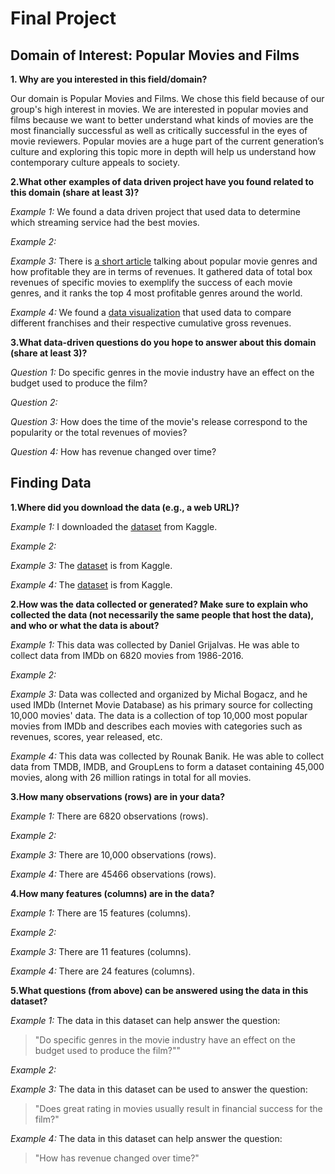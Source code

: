 # Final Project
## Domain of Interest: Popular Movies and Films

**1. Why are you interested in this field/domain?**

Our domain is Popular Movies and Films. We chose this field because of our group's high interest in movies.
We are interested in popular movies and films because we want to better understand what kinds of movies are
the most financially successful as well as critically successful in the eyes of movie reviewers.
Popular movies are a huge part of the current generation’s culture and exploring this topic more in depth
will help us understand how contemporary culture appeals to society.

**2.What other examples of data driven project have you found related to this domain (share at least 3)?**

_Example 1:_ We found a data driven project that used data to determine which streaming service had the best movies.

_Example 2:_

_Example 3:_ There is [a short article](https://medium.com/@grayll/the-most-profitable-film-genres-e91d5fb4cfa5) talking about popular movie genres and how profitable they are in terms of revenues.
             It gathered data of total box revenues of specific movies to exemplify the success of each movie genres, and
             it ranks the top 4 most profitable genres around the world.

_Example 4:_ We found a [data visualization](https://flowingdata.com/2019/02/20/franchise-box-office/) that used data to compare different franchises and their respective cumulative gross revenues.

**3.What data-driven questions do you hope to answer about this domain (share at least 3)?**

_Question 1:_ Do specific genres in the movie industry have an effect on the budget used to produce the film?

_Question 2:_

_Question 3:_ How does the time of the movie's release correspond to the popularity or the total revenues of movies?

_Question 4:_ How has revenue changed over time?


## Finding Data

**1.Where did you download the data (e.g., a web URL)?**

_Example 1:_ I downloaded the [dataset](https://www.kaggle.com/danielgrijalvas/movies) from Kaggle.

_Example 2:_

_Example 3:_ The [dataset](https://www.kaggle.com/michau96/are-popular-movies-good/data) is from Kaggle.

_Example 4:_ The [dataset](https://www.kaggle.com/rounakbanik/the-movies-dataset) is from Kaggle.

**2.How was the data collected or generated? Make sure to explain who collected the data (not necessarily the same people that host the data), and who or what the data is about?**

_Example 1:_ This data was collected by Daniel Grijalvas. He was able to collect data from IMDb on 6820 movies from 1986-2016.

_Example 2:_

_Example 3:_ Data was collected and organized by Michal Bogacz, and he used IMDb (Internet Movie Database) as his primary source for collecting 10,000 movies' data.
             The data is a collection of top 10,000 most popular movies from IMDb and describes each movies with categories such as revenues, scores, year released, etc.

_Example 4:_ This data was collected by Rounak Banik. He was able to collect data from TMDB, IMDB, and GroupLens to form a dataset containing 45,000 movies, along with 26 million ratings in total for all movies.

**3.How many observations (rows) are in your data?**

_Example 1:_ There are 6820 observations (rows).

_Example 2:_

_Example 3:_ There are 10,000 observations (rows).

_Example 4:_ There are 45466 observations (rows).

**4.How many features (columns) are in the data?**

_Example 1:_ There are 15 features (columns).

_Example 2:_

_Example 3:_ There are 11 features (columns).

_Example 4:_ There are 24 features (columns).

**5.What questions (from above) can be answered using the data in this dataset?**

_Example 1:_ The data in this dataset can help answer the question:
> "Do specific genres in the movie industry have an effect on the budget used to produce the film?""

_Example 2:_

_Example 3:_ The data in this dataset can be used to answer the question:
> "Does great rating in movies usually result in financial success for the film?"

_Example 4:_ The data in this dataset can help answer the question:
> "How has revenue changed over time?"
